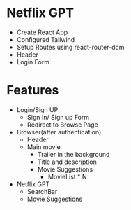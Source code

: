 # Netflix GPT

- Create React App
- Configured Tailwind
- Setup Routes using react-router-dom
- Header
- Login Form

# Features

- Login/Sign UP
  - Sign In/ Sign up Form
  - Redirect to Browse Page
- Browser(after authentication)
  - Header
  - Main movie
    - Trailer in the background
    - Title and description
    - Movie Suggestions
      - MovieList \* N
- Netflix GPT
  - SearchBar
  - Movie Suggestions
